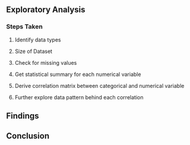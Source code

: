 ## Exploratory Analysis

### Steps Taken
1. Identify data types

2. Size of Dataset

3. Check for missing values 

4. Get statistical summary for each numerical variable

5. Derive correlation matrix between categorical and numerical variable

6. Further explore data pattern behind each correlation


## Findings

## Conclusion
